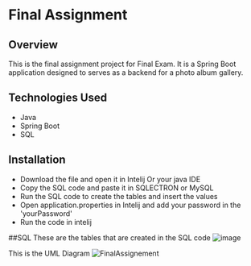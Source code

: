 # Final Assignment

## Overview

This is the final assignment project for Final Exam. It is a Spring Boot application designed to serves as a backend for a photo album gallery.

## Technologies Used

- Java
- Spring Boot
- SQL 

## Installation

- Download the file  and open it in Intelij Or your java IDE
- Copy the SQL code and paste it in SQLECTRON or MySQL
- Run the SQL code to create the tables and insert the values
- Open application.properties in Intelij and add your password in the 'yourPassword' 
- Run the code in intelij


##SQL
These are the tables that are created in the SQL code
![image](https://github.com/daniel-abbout/FinalAssesment/assets/105358226/7de13f92-a72a-4b20-a2fa-0ddaddb99368)

This is the UML Diagram
![FinalAssignement](https://github.com/daniel-abbout/FinalAssesment/assets/105358226/1c5fdd0d-2d89-44e8-bc46-51af11a33bc4)

